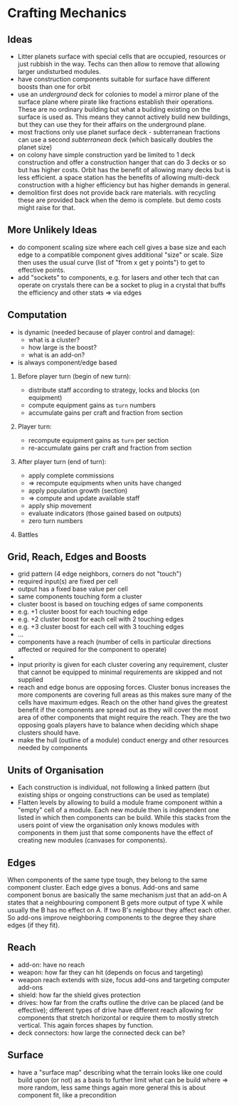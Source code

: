 # Crafting Mechanics

## Ideas

* Litter planets surface with special cells that are occupied, resources or just
  rubbish in the way. Techs can then allow to remove that allowing larger
  undisturbed modules.
* have construction components suitable for surface have different boosts than
  one for orbit
* use an _underground_ deck for colonies to model a mirror plane of the surface
  plane where pirate like fractions establish their operations. These are no
  ordinary building but what a building existing on the surface is used as. This
  means they cannot actively build new buildings, but they can use they for
  their affairs on the underground plane.
* most fractions only use planet surface deck - subterranean fractions can use a
  second _subterranean_ deck (which basically doubles the planet size)
* on colony have simple construction yard be limited to 1 deck construction and
  offer a construction hanger that can do 3 decks or so but has higher costs.
  Orbit has the benefit of allowing many decks but is less efficient. a space
  station has the benefits of allowing multi-deck construction with a higher
  efficiency but has higher demands in general.
* demolition first does not provide back rare materials. with recycling these
  are provided back when the demo is complete. but demo costs might raise for
  that.

## More Unlikely Ideas

* do component scaling size where each cell gives a base size and each edge to a
  compatible component gives additional "size" or scale. Size then uses the
  usual curve (list of "from x get y points") to get to effective points.
* add "sockets" to components, e.g. for lasers and other tech that can operate
  on crystals there can be a socket to plug in a crystal that buffs the
  efficiency and other stats => via edges

## Computation

* is dynamic (needed because of player control and damage):
    * what is a cluster?
    * how large is the boost?
    * what is an add-on?
* is always component/edge based

1. Before player turn (begin of new turn):

    * distribute staff according to strategy, locks and blocks (on equipment)
    * compute equipment gains as `turn` numbers
    * accumulate gains per craft and fraction from section

2. Player turn:

    * recompute equipment gains as `turn` per section
    * re-accumulate gains per craft and fraction from section

3. After player turn (end of turn):

    * apply complete commissions
    * => recompute equipments when units have changed
    * apply population growth (section)
    * => compute and update available staff
    * apply ship movement
    * evaluate indicators (those gained based on outputs)
    * zero turn numbers

4. Battles

## Grid, Reach, Edges and Boosts

* grid pattern (4 edge neighbors, corners do not "touch")
* required input(s) are fixed per cell
* output has a fixed base value per cell
* same components touching form a cluster
* cluster boost is based on touching edges of same components
* e.g. +1 cluster boost for each touching edge
* e.g. +2 cluster boost for each cell with 2 touching edges
* e.g. +3 cluster boost for each cell with 3 touching edges
* ...
* components have a reach (number of cells in particular directions affected or
  required for the component to operate)
*
* input priority is given for each cluster covering any requirement, cluster
  that cannot be equipped to minimal requirements are skipped and not supplied
* reach and edge bonus are opposing forces. Cluster bonus increases the more
  components are covering full areas as this makes sure many of the cells have
  maximum edges. Reach on the other hand gives the greatest benefit if the
  components are spread out as they will cover the most area of other components
  that might require the reach. They are the two opposing goals players have to
  balance when deciding which shape clusters should have.
* make the hull (outline of a module) conduct energy and other resources needed
  by components

## Units of Organisation

* Each construction is individual, not following a linked pattern (but existing
  ships or ongoing constructions can be used as template)
* Flatten levels by allowing to build a module frame component within a "empty"
  cell of a module. Each new module then is independent one listed in which then
  components can be build. While this stacks from the users point of view the
  organisation only knows modules with components in them just that some
  components have the effect of creating new modules (canvases for components).

## Edges

When components of the same type tough, they belong to the same component
cluster. Each edge gives a bonus. Add-ons and same component bonus are basically
the same mechanism just that an add-on A states that a neighbouring component B
gets more output of type X while usually the B has no effect on A. If two B's
neighbour they affect each other. So add-ons improve neighboring components to
the degree they share edges (if they fit).

## Reach

* add-on: have no reach
* weapon: how far they can hit (depends on focus and targeting)
* weapon reach extends with size, focus add-ons and targeting computer add-ons
* shield: how far the shield gives protection
* drives: how far from the crafts outline the drive can be placed (and be
  effective); different types of drive have different reach allowing for
  components that stretch horizontal or require them to mostly stretch vertical.
  This again forces shapes by function.
* deck connectors: how large the connected deck can be?

## Surface

* have a "surface map" describing what the terrain looks like one could build
  upon (or not) as a basis to further limit what can be build where => more
  random, less same things again more general this is about component fit, like
  a precondition
